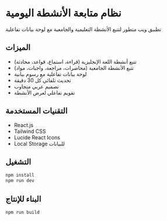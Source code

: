 # نظام متابعة الأنشطة اليومية

تطبيق ويب متطور لتتبع الأنشطة التعليمية والجامعية مع لوحة بيانات تفاعلية

## الميزات
- تتبع أنشطة اللغة الإنجليزية (قراءة، استماع، قواعد، محادثة)
- تتبع الأنشطة الجامعية (محاضرات، مراجعة، واجبات، مواد)
- لوحة بيانات تفاعلية مع رسوم بيانية
- تحديث تلقائي كل 30 دقيقة
- تصميم عربي متجاوب
- تقويم تفاعلي لعرض الأنشطة

## التقنيات المستخدمة
- React.js
- Tailwind CSS
- Lucide React Icons
- Local Storage للبيانات

## التشغيل
```bash
npm install
npm run dev
```

## البناء للإنتاج
```bash
npm run build
```
